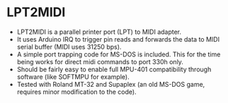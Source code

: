 # LPT2MIDI
- LPT2MIDI is a parallel printer port (LPT) to MIDI adapter.
- It uses Arduino IRQ to trigger pin reads and forwards the data to MIDI serial buffer (MIDI uses 31250 bps).
- A simple port trapping code for MS-DOS is included. This for the time being works for direct midi commands to port 330h only.
- Should be fairly easy to enable full MPU-401 compatibility through software (like SOFTMPU for example).
- Tested with Roland MT-32 and Supaplex (an old MS-DOS game, requires minor modification to the code).
